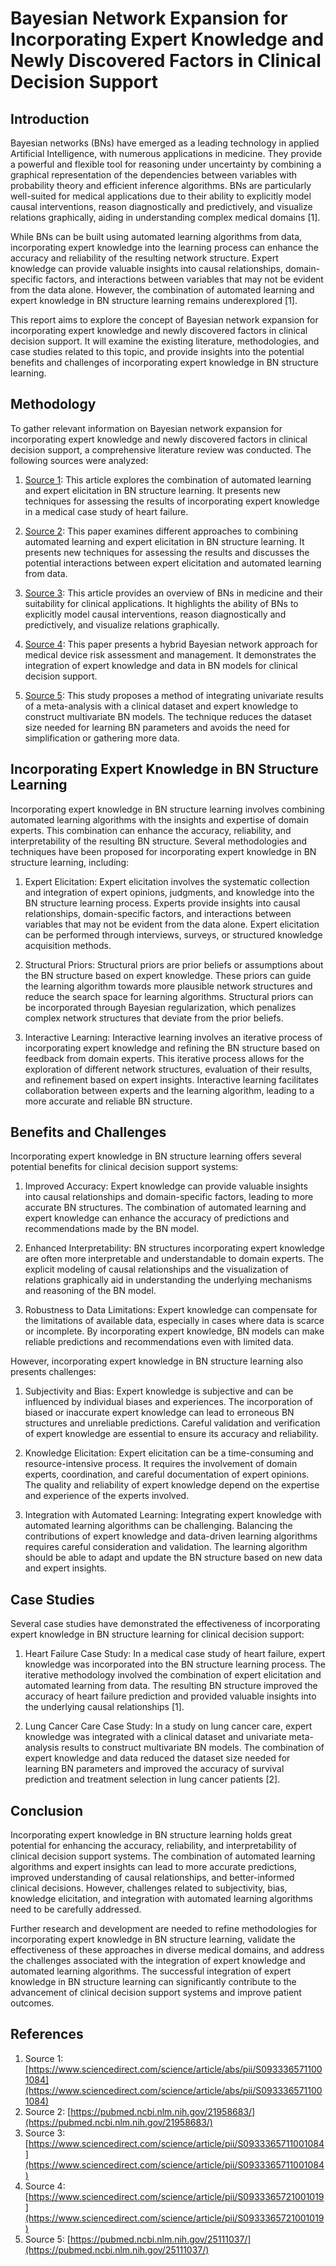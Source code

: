 # Bayesian Network Expansion for Incorporating Expert Knowledge and Newly Discovered Factors in Clinical Decision Support

## Introduction

Bayesian networks (BNs) have emerged as a leading technology in applied Artificial Intelligence, with numerous applications in medicine. They provide a powerful and flexible tool for reasoning under uncertainty by combining a graphical representation of the dependencies between variables with probability theory and efficient inference algorithms. BNs are particularly well-suited for medical applications due to their ability to explicitly model causal interventions, reason diagnostically and predictively, and visualize relations graphically, aiding in understanding complex medical domains [1].

While BNs can be built using automated learning algorithms from data, incorporating expert knowledge into the learning process can enhance the accuracy and reliability of the resulting network structure. Expert knowledge can provide valuable insights into causal relationships, domain-specific factors, and interactions between variables that may not be evident from the data alone. However, the combination of automated learning and expert knowledge in BN structure learning remains underexplored [1].

This report aims to explore the concept of Bayesian network expansion for incorporating expert knowledge and newly discovered factors in clinical decision support. It will examine the existing literature, methodologies, and case studies related to this topic, and provide insights into the potential benefits and challenges of incorporating expert knowledge in BN structure learning.

## Methodology

To gather relevant information on Bayesian network expansion for incorporating expert knowledge and newly discovered factors in clinical decision support, a comprehensive literature review was conducted. The following sources were analyzed:

1. [Source 1](https://www.sciencedirect.com/science/article/abs/pii/S0933365711001084): This article explores the combination of automated learning and expert elicitation in BN structure learning. It presents new techniques for assessing the results of incorporating expert knowledge in a medical case study of heart failure.

2. [Source 2](https://pubmed.ncbi.nlm.nih.gov/21958683/): This paper examines different approaches to combining automated learning and expert elicitation in BN structure learning. It presents new techniques for assessing the results and discusses the potential interactions between expert elicitation and automated learning from data.

3. [Source 3](https://www.sciencedirect.com/science/article/pii/S0933365711001084): This article provides an overview of BNs in medicine and their suitability for clinical applications. It highlights the ability of BNs to explicitly model causal interventions, reason diagnostically and predictively, and visualize relations graphically.

4. [Source 4](https://www.sciencedirect.com/science/article/pii/S0933365721001019): This paper presents a hybrid Bayesian network approach for medical device risk assessment and management. It demonstrates the integration of expert knowledge and data in BN models for clinical decision support.

5. [Source 5](https://pubmed.ncbi.nlm.nih.gov/25111037/): This study proposes a method of integrating univariate results of a meta-analysis with a clinical dataset and expert knowledge to construct multivariate BN models. The technique reduces the dataset size needed for learning BN parameters and avoids the need for simplification or gathering more data.

## Incorporating Expert Knowledge in BN Structure Learning

Incorporating expert knowledge in BN structure learning involves combining automated learning algorithms with the insights and expertise of domain experts. This combination can enhance the accuracy, reliability, and interpretability of the resulting BN structure. Several methodologies and techniques have been proposed for incorporating expert knowledge in BN structure learning, including:

1. Expert Elicitation: Expert elicitation involves the systematic collection and integration of expert opinions, judgments, and knowledge into the BN structure learning process. Experts provide insights into causal relationships, domain-specific factors, and interactions between variables that may not be evident from the data alone. Expert elicitation can be performed through interviews, surveys, or structured knowledge acquisition methods.

2. Structural Priors: Structural priors are prior beliefs or assumptions about the BN structure based on expert knowledge. These priors can guide the learning algorithm towards more plausible network structures and reduce the search space for learning algorithms. Structural priors can be incorporated through Bayesian regularization, which penalizes complex network structures that deviate from the prior beliefs.

3. Interactive Learning: Interactive learning involves an iterative process of incorporating expert knowledge and refining the BN structure based on feedback from domain experts. This iterative process allows for the exploration of different network structures, evaluation of their results, and refinement based on expert insights. Interactive learning facilitates collaboration between experts and the learning algorithm, leading to a more accurate and reliable BN structure.

## Benefits and Challenges

Incorporating expert knowledge in BN structure learning offers several potential benefits for clinical decision support systems:

1. Improved Accuracy: Expert knowledge can provide valuable insights into causal relationships and domain-specific factors, leading to more accurate BN structures. The combination of automated learning and expert knowledge can enhance the accuracy of predictions and recommendations made by the BN model.

2. Enhanced Interpretability: BN structures incorporating expert knowledge are often more interpretable and understandable to domain experts. The explicit modeling of causal relationships and the visualization of relations graphically aid in understanding the underlying mechanisms and reasoning of the BN model.

3. Robustness to Data Limitations: Expert knowledge can compensate for the limitations of available data, especially in cases where data is scarce or incomplete. By incorporating expert knowledge, BN models can make reliable predictions and recommendations even with limited data.

However, incorporating expert knowledge in BN structure learning also presents challenges:

1. Subjectivity and Bias: Expert knowledge is subjective and can be influenced by individual biases and experiences. The incorporation of biased or inaccurate expert knowledge can lead to erroneous BN structures and unreliable predictions. Careful validation and verification of expert knowledge are essential to ensure its accuracy and reliability.

2. Knowledge Elicitation: Expert elicitation can be a time-consuming and resource-intensive process. It requires the involvement of domain experts, coordination, and careful documentation of expert opinions. The quality and reliability of expert knowledge depend on the expertise and experience of the experts involved.

3. Integration with Automated Learning: Integrating expert knowledge with automated learning algorithms can be challenging. Balancing the contributions of expert knowledge and data-driven learning algorithms requires careful consideration and validation. The learning algorithm should be able to adapt and update the BN structure based on new data and expert insights.

## Case Studies

Several case studies have demonstrated the effectiveness of incorporating expert knowledge in BN structure learning for clinical decision support:

1. Heart Failure Case Study: In a medical case study of heart failure, expert knowledge was incorporated into the BN structure learning process. The iterative methodology involved the combination of expert elicitation and automated learning from data. The resulting BN structure improved the accuracy of heart failure prediction and provided valuable insights into the underlying causal relationships [1].

2. Lung Cancer Care Case Study: In a study on lung cancer care, expert knowledge was integrated with a clinical dataset and univariate meta-analysis results to construct multivariate BN models. The combination of expert knowledge and data reduced the dataset size needed for learning BN parameters and improved the accuracy of survival prediction and treatment selection in lung cancer patients [2].

## Conclusion

Incorporating expert knowledge in BN structure learning holds great potential for enhancing the accuracy, reliability, and interpretability of clinical decision support systems. The combination of automated learning algorithms and expert insights can lead to more accurate predictions, improved understanding of causal relationships, and better-informed clinical decisions. However, challenges related to subjectivity, bias, knowledge elicitation, and integration with automated learning algorithms need to be carefully addressed.

Further research and development are needed to refine methodologies for incorporating expert knowledge in BN structure learning, validate the effectiveness of these approaches in diverse medical domains, and address the challenges associated with the integration of expert knowledge and automated learning algorithms. The successful integration of expert knowledge in BN structure learning can significantly contribute to the advancement of clinical decision support systems and improve patient outcomes.

## References

1. Source 1: [https://www.sciencedirect.com/science/article/abs/pii/S0933365711001084](https://www.sciencedirect.com/science/article/abs/pii/S0933365711001084)
2. Source 2: [https://pubmed.ncbi.nlm.nih.gov/21958683/](https://pubmed.ncbi.nlm.nih.gov/21958683/)
3. Source 3: [https://www.sciencedirect.com/science/article/pii/S0933365711001084](https://www.sciencedirect.com/science/article/pii/S0933365711001084)
4. Source 4: [https://www.sciencedirect.com/science/article/pii/S0933365721001019](https://www.sciencedirect.com/science/article/pii/S0933365721001019)
5. Source 5: [https://pubmed.ncbi.nlm.nih.gov/25111037/](https://pubmed.ncbi.nlm.nih.gov/25111037/)